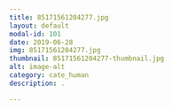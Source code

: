 ```yaml
---
title: 85171561204277.jpg
layout: default
modal-id: 101
date: 2019-06-28
img: 85171561204277.jpg
thumbnail: 85171561204277-thumbnail.jpg
alt: image-alt
category: cate_human
description: .

---
```

